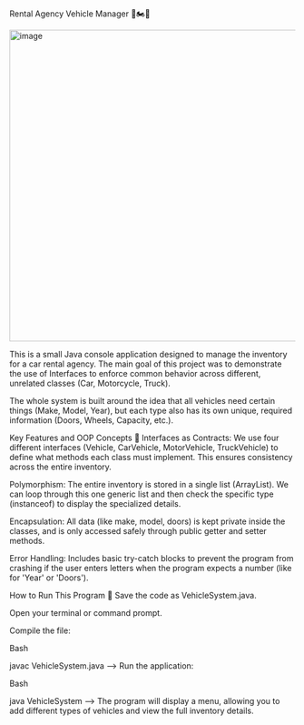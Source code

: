Rental Agency Vehicle Manager 🚗🏍️🚛

<img width="676" height="548" alt="image" src="https://github.com/user-attachments/assets/8c166a57-ceba-4011-aba0-62e65869f862" />


This is a small Java console application designed to manage the inventory for a car rental agency. The main goal of this project was to demonstrate the use of Interfaces to enforce common behavior across different, unrelated classes (Car, Motorcycle, Truck).

The whole system is built around the idea that all vehicles need certain things (Make, Model, Year), but each type also has its own unique, required information (Doors, Wheels, Capacity, etc.).

Key Features and OOP Concepts 🔑
Interfaces as Contracts: We use four different interfaces (Vehicle, CarVehicle, MotorVehicle, TruckVehicle) to define what methods each class must implement. This ensures consistency across the entire inventory.

Polymorphism: The entire inventory is stored in a single list (ArrayList<Vehicle>). We can loop through this one generic list and then check the specific type (instanceof) to display the specialized details.

Encapsulation: All data (like make, model, doors) is kept private inside the classes, and is only accessed safely through public getter and setter methods.

Error Handling: Includes basic try-catch blocks to prevent the program from crashing if the user enters letters when the program expects a number (like for 'Year' or 'Doors').

How to Run This Program 🚀
Save the code as VehicleSystem.java.

Open your terminal or command prompt.

Compile the file:

Bash

javac VehicleSystem.java -->
Run the application:

Bash

java VehicleSystem -->
The program will display a menu, allowing you to add different types of vehicles and view the full inventory details.
